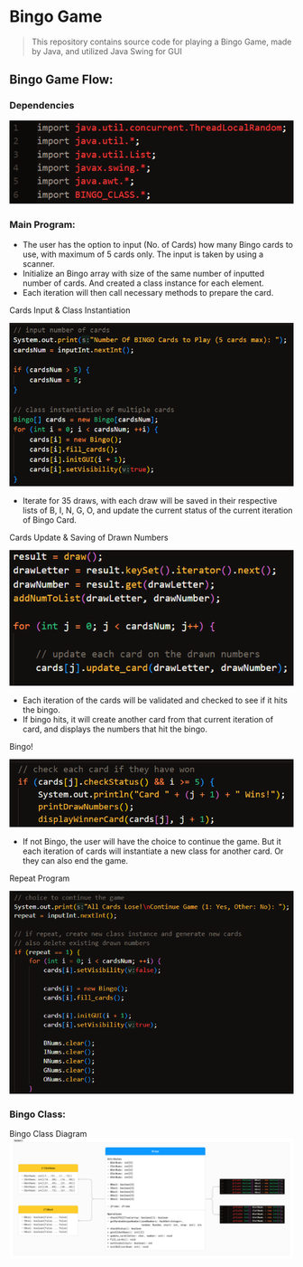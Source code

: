# Bingo Game
> This repository contains source code for playing a Bingo Game, made by Java, and utilized Java Swing for GUI

## Bingo Game Flow:
### Dependencies
![Dependencies](Images/Dependencies.png "Code Snippet 1")

### Main Program:
* The user has the option to input (No. of Cards) how many Bingo cards to use, with maximum of 5 cards only. The input is taken by using a scanner.
* Initialize an Bingo array with size of the same number of inputted number of cards. And created a class instance for each element.
* Each iteration will then call necessary methods to prepare the card.

Cards Input & Class Instantiation


![Snippet1](images/Snippet_1.png "Code Snippet 1")

* Iterate for 35 draws, with each draw will be saved in their respective lists of B, I, N, G, O, and update the current status of the current iteration of Bingo Card.

Cards Update & Saving of Drawn Numbers


![Snippet2](Images/Snippet_2.png "Code Snippet 2")

* Each iteration of the cards will be validated and checked to see if it hits the bingo.
* If bingo hits, it will create another card from that current iteration of card, and displays the numbers that hit the bingo.

Bingo!


![Bingo!](Images/Snippet_3.png "Bingo!")

* If not Bingo, the user will have the choice to continue the game. But it each iteration of cards will instantiate a new class for another card. Or they can also end the game.

Repeat Program


![Repeat](Images/Snippet_4.png "Repeat")

### Bingo Class:

Bingo Class Diagram
![UML Diagram](Images/UMLDiagram.png "Bingo Class Diagram")